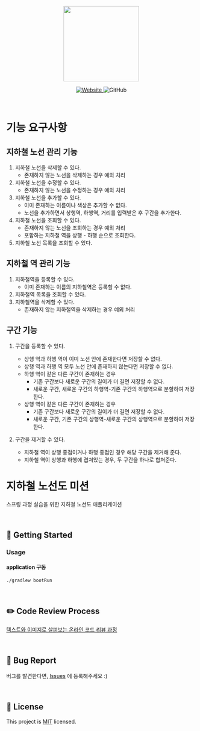 <p align="center">
    <img width="200px;" src="https://raw.githubusercontent.com/woowacourse/atdd-subway-admin-frontend/master/images/main_logo.png"/>
</p>
<p align="center">
  <a href="https://techcourse.woowahan.com/c/Dr6fhku7" alt="woowacourse subway">
    <img alt="Website" src="https://img.shields.io/website?url=https%3A%2F%2Fedu.nextstep.camp%2Fc%2FR89PYi5H">
  </a>
  <img alt="GitHub" src="https://img.shields.io/github/license/woowacourse/atdd-subway-map">
</p>

<br>

# 기능 요구사항

## 지하철 노선 관리 기능

1. 지하철 노선을 삭제할 수 있다.
    - 존재하지 않는 노선을 삭제하는 경우 예외 처리
2. 지하철 노선을 수정할 수 있다.
    - 존재하지 않는 노선을 수정하는 경우 예외 처리
3. 지하철 노선을 추가할 수 있다.
    - 이미 존재하는 이름이나 색상은 추가할 수 없다.
    - 노선을 추가하면서 상행역, 하행역, 거리를 입력받은 후 구간을 추가한다.
4. 지하철 노선을 조회할 수 있다.
    - 존재하지 않는 노선을 조회하는 경우 예외 처리
    - 포함하는 지하철 역을 상행 - 하행 순으로 조회한다.
5. 지하철 노선 목록을 조회할 수 있다.

## 지하철 역 관리 기능

1. 지하철역을 등록할 수 있다.
   - 이미 존재하는 이름의 지하철역은 등록할 수 없다.
2. 지하철역 목록을 조회할 수 있다.
3. 지하철역을 삭제할 수 있다.
   - 존재하지 않는 지하철역을 삭제하는 경우 예외 처리

## 구간 기능

1. 구간을 등록할 수 있다.
   - 상행 역과 하행 역이 이미 노선 안에 존재한다면 저장할 수 없다.
   - 상행 역과 하행 역 모두 노선 안에 존재하지 않는다면 저장할 수 없다.
   - 하행 역이 같은 다른 구간이 존재하는 경우
      - 기존 구간보다 새로운 구간의 길이가 더 길면 저장할 수 없다.
      - 새로운 구간, 새로운 구간의 하행역-기존 구간의 하행역으로 분할하여 저장한다.
   - 상행 역이 같은 다른 구간이 존재하는 경우
      - 기존 구간보다 새로운 구간의 길이가 더 길면 저장할 수 없다.
      - 새로운 구간, 기존 구간의 상행역-새로운 구간의 상행역으로 분할하여 저장한다.

2. 구간을 제거할 수 있다.
   - 지하철 역이 상행 종점이거나 하행 종점인 경우 해당 구간을 제거해 준다.
   - 지하철 역이 상행과 하행에 겹쳐있는 경우, 두 구간을 하나로 합쳐준다.

# 지하철 노선도 미션
스프링 과정 실습을 위한 지하철 노선도 애플리케이션

<br>

## 🚀 Getting Started
### Usage
#### application 구동
```
./gradlew bootRun
```
<br>

## ✏️ Code Review Process
[텍스트와 이미지로 살펴보는 온라인 코드 리뷰 과정](https://github.com/next-step/nextstep-docs/tree/master/codereview)

<br>

## 🐞 Bug Report

버그를 발견한다면, [Issues](https://github.com/woowacourse/atdd-subway-map/issues) 에 등록해주세요 :)

<br>

## 📝 License

This project is [MIT](https://github.com/woowacourse/atdd-subway-map/blob/master/LICENSE) licensed.
